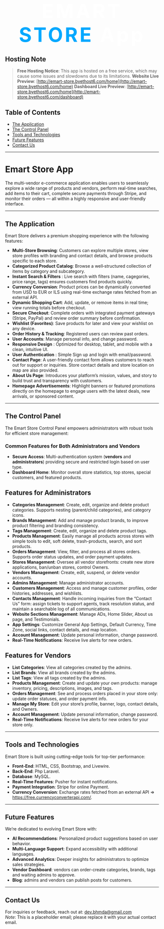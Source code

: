<h1 align="center" style="font-size: 4rem; letter-spacing: 0.1em; margin-bottom: 0;">
    <a href="http://emart-store.byethost6.com/home" style="text-decoration: none; color: white;">
        EMART <span style="color: #00a8ff;">STORE</span> App
    </a>
</h1>

## Hosting Note

> **Free Hosting Notice**: This app is hosted on a free service, which may cause some issues and slowdowns due to its limitations.
> **Website Live Preview**: [http://emart-store.byethost6.com/home](http://emart-store.byethost6.com/home)
> **Dashboard Live Preview**: [http://emart-store.byethost6.com/home](http://emart-store.byethost6.com/dashboard)

## Table of Contents

- [The Application](#the-application)
- [The Control Panel](#the-control-panel)
- [Tools and Technologies](#tools-and-technologies)
- [Future Features](#future-features)
- [Contact Us](#contact-us)

---

# Emart Store App
The multi-vendor e-commerce application enables users to seamlessly explore a wide range of products and vendors, perform real-time searches, add items to their cart, complete secure payments through Stripe, and monitor their orders — all within a highly responsive and user-friendly interface.

---

## The Application

Emart Store delivers a premium shopping experience with the following features:

- **Multi-Store Browsing**: Customers can explore multiple stores, view store profiles with branding and contact details, and browse products specific to each store.
- **Categorized Product Catalog**: Browse a well‑structured collection of items by category and subcategory.
- **Instant Search & Filters** : Live search with filters (name, cagegories, price range, tags) ensures customers find products quickly.
- **Currency Conversion**: Product prices can be dynamically converted from USD to EUR or ILS using real-time exchange rates fetched from an external API.
- **Dynamic Shopping Cart**: Add, update, or remove items in real time; view running totals before checkout.
- **Secure Checkout**: Complete orders with integrated payment gateways (Stripe, PayPal) and review order summary before confirmation.
- **Wishlist (Favorites)**: Save products for later and view your wishlist on any device.
- **Order History & Tracking**: Registered users can review past orders.
- **User Accounts**: Manage personal info, and change password.
- **Responsive Design** : Optimized for desktop, tablet, and mobile with a clean, intuitive UI.
- **User Authentication** : Simple Sign up and login with email/password.
- **Contact Page**: A user-friendly contact form allows customers to reach out for support or inquiries. Store contact details and store location on map are also provided.
- **About Us Page**: Introduces your platform’s mission, values, and story to build trust and transparency with customers.
- **Homepage Advertisements**: Highlight banners or featured promotions directly on the homepage to engage users with the latest deals, new arrivals, or sponsored content.

---

## The Control Panel
The Emart Store Control Panel empowers administrators with robust tools for efficient store management:

### Common Features for Both Administrators and Vendors
- **Secure Access**: Multi-authentication system (**vendors** and **administrators**) providing secure and restricted login based on user type.
- **Dashboard Home**: Monitor overall store statistics, top stores, special customers, and featured products.

## Features for Administrators
- **Categories Management**: Create, edit, organize and delete product categories. Supports nesting (parent/child categories), and category icons.  
- **Brands Management**: Add and manage product brands, to improve product filtering and branding consistency.  
- **Tags Management**: Create, edit, organize and delete product tags.
- **Products Management**: Easily manage all products across stores with simple tools to edit, soft delete, trash-products, search, and sort products.
- **Orders Management**: View, filter, and process all stores orders. Supports order status updates, and order payment updates.  
- **Stores Management**: Oversee all vendor storefronts: create new store applications, ban/unban stores, control Owners. 
- **Vendors Management**: Create, edit, suspend, or delete vendor accounts.  
- **Admins Management**: Manage administrator accounts.  
- **Customers Management**: Access and manage customer profiles, order histories, addresses, and wishlists.  
- **Contacts Management**: Handle incoming inquiries from the “Contact Us” form: assign tickets to support agents, track resolution status, and maintain a searchable log of all communications.
- **Website Sections Management**: Manage ADs, Home Slider, About us page, and Testimonials.
- **App Settings**: Customize General App Settings, Default Currency, Time Zone, social links, contact details, and map location.
- **Account Management**:  Update personal information, change password.  
- **Real‑Time Notifications**: Receive live alerts for new orders.
 
## Features for Vendors
- **List Categories**:  View all categories created by the admins.  
- **List Brands**:  View all brands created by the admins.  
- **List Tags**:  View all tags created by the admins.  
- **Products Management**:  Create and update your own products: manage inventory, pricing, descriptions, images, and tags.  
- **Orders Management**:  See and process orders placed in your store only: update order statuses, and order payment info.  
- **Manage My Store**:  Edit your store’s profile, banner, logo, contact details, and Owners.  
- **Account Management**:  Update personal information, change password.  
- **Real‑Time Notifications**: Receive live alerts for new orders for your store only.

---

## Tools and Technologies

Emart Store is built using cutting-edge tools for top-tier performance:

- **Front-End**: HTML, CSS, Bootstrap, and Livewire.
- **Back-End**: Php Laravel.
- **Database**: MySQL.
- **Real-Time Features**: Pusher for instant notifications.
- **Payment Integration**: Stripe for online Payment.
- **Currency Conversion**: Exchange rates fetched from an external API => https://free.currencyconverterapi.com/.

---

## Future Features
We’re dedicated to evolving Emart Store with:

- **AI Recommendations**: Personalized product suggestions based on user behavior.
- **Multi-Language Support**: Expand accessibility with additional languages.
- **Advanced Analytics**: Deeper insights for administrators to optimize sales strategies.
- **Vendor Dashboard**: vendors can order-create categories, brands, tags and waiting admins to approve.
- **Blog**: admins and vendors can publish posts for customers.

---

## Contact Us

For inquiries or feedback, reach out at: [dev.bhmda@gmail.com](mailto:dev.bhmda@gmail.com)  
*Note*: This is a placeholder email; please replace it with your actual contact email.
